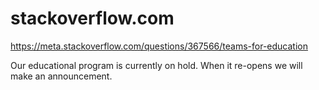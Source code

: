 # stackoverflow.com

https://meta.stackoverflow.com/questions/367566/teams-for-education

  Our educational program is currently on hold. When it re-opens we will make an announcement.

